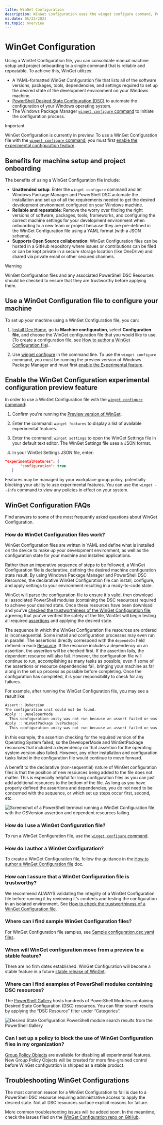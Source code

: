 ```yaml
---
title: WinGet Configuration
description: WinGet Configuration uses the winget configure command, PowerShell, and a YAML-formatted configuration file listing all of the software versions, packages, tools, and settings required to achieve the set up the desired state of the development environment on your Windows machine. Minimizing manual project setup and onboarding to a single command that is reliable and repeatable. 
ms.date: 05/23/2023
ms.topic: overview
---
```


# WinGet Configuration

Using a WinGet Configuration file, you can consolidate manual machine setup and project onboarding to a single command that is reliable and repeatable. To achieve this, WinGet utilizes:

- A YAML-formatted WinGet Configuration file that lists all of the software versions, packages, tools, dependencies, and settings required to set up the desired state of the development environment on your Windows machine.
- [PowerShell Desired State Configuration (DSC)](/powershell/dsc/overview) to automate the configuration of your Windows operating system.
- The Windows Package Manager [`winget configure` command](../winget/configure.md) to initiate the configuration process.

> [!IMPORTANT]
> WinGet Configuration is currently in preview. To use a WinGet Configuration file with the [`winget configure` command](../winget/configure.md), you must first [enable the experimental configuration feature](#enable-the-winget-configuration-experimental-configuration-preview-feature).

## Benefits for machine setup and project onboarding

The benefits of using a WinGet Configuration file include:

- **Unattended setup**: Enter the `winget configure` command and let Windows Package Manager and PowerShell DSC automate the installation and set up of all the requirements needed to get the desired development environment configured on your Windows machine.
- **Reliable and repeatable**: Remove the worry over finding the right versions of software, packages, tools, frameworks, and configuring the correct machine settings for your development environment when onboarding to a new team or project because they are pre-defined in the WinGet Configuration file using a YAML format (with a JSON schema).
- **Supports Open Source collaboration**: WinGet Configuration files can be hosted in a GitHub repository where issues or contributions can be filed or can be kept private in a secure storage location (like OneDrive) and shared via private email or other secured channels.

> [!WARNING]
> WinGet Configuration files and any associated PowerShell DSC Resources should be checked to ensure that they are trustworthy before applying them.

## Use a WinGet Configuration file to configure your machine

To set up your machine using a WinGet Configuration file, you can:

1. [Install Dev Home](../../dev-home/index.md), go to **Machine configuration**, select **Configuration file**, and choose the WinGet configuration file that you would like to use. (To create a configuration file, see [How to author a WinGet Configuration file](create.md)).

2. Use [winget configure](../winget/configure.md) in the command line. To use the `winget configure` command, you must be running the preview version of Windows Package Manager and must first [enable the Experimental feature](#enable-the-winget-configuration-experimental-configuration-preview-feature).

## Enable the WinGet Configuration experimental configuration preview feature

In order to use a WinGet Configuration file with the [`winget configure` command](../winget/configure.md):

1. Confirm you're running the [Preview version of WinGet](../winget/index.md#install-winget-preview-version-developers-only).

2. Enter the command: `winget features` to display a list of available experimental features.

3. Enter the command: `winget settings` to open the WinGet Settings file in your default text editor. The WinGet Settings file uses a JSON format.

4. In your WinGet Settings JSON file, enter:

```json
"experimentalFeatures": {
       "configuration": true
   }
```

Features may be managed by your workplace group policy, potentially blocking your ability to use experimental features. You can use the `winget --info` command to view any policies in effect on your system.

## WinGet Configuration FAQs

Find answers to some of the most frequently asked questions about WinGet Configuration.

### How do WinGet Configuration files work?

WinGet Configuration files are written in YAML and define what is installed on the device to make up your development environment, as well as the configuration state for your machine and installed applications.

Rather than an imperative sequence of steps to be followed, a WinGet Configuration file is declarative, defining the desired machine configuration state result. By using Windows Package Manager and PowerShell DSC Resources, the declarative WinGet Configuration file can install, configure, and apply settings to your environment resulting in a ready-to-code state.

WinGet will parse the configuration file to ensure it's valid, then download all associated PowerShell modules (containing the DSC resources) required to achieve your desired state. Once these resources have been download and you've [checked the trustworthiness of the WinGet Configuration file](check.md), agreeing that you've verified the safety of the file, WinGet will begin testing all required [assertions](./create.md#assertions-section) and applying the desired state.

The sequence in which the WinGet Configuration file resources are ordered is inconsequential. Some install and configuration processes may even run in parallel. The assertions directly correspond with the `dependsOn` field defined in each [Resource](create.md#resources-section). If the resource includes a dependency on an assertion, the assertion will be checked first. If the assertion fails, the dependent resource will also fail. However, the configuration file will continue to run, accomplishing as many tasks as possible, even if some of the assertions or resource dependencies fail, bringing your machine as far along in the set up process as possible before completing. Once the configuration has completed, it is your responsibility to check for any failures.

For example, after running the WinGet Configuration file, you may see a result like:

```powershell
Assert:: OsVersion
The configuration unit could not be found.
Apply :: DeveloperMode
  This configuration unity was not run because an assert failed or was false.
Apply :: WinGetPackage [vsPackage]
  This configuration unity was not run because an assert failed or was false.
```

In this example, the assertion checking for the required version of the Operating System failed, so the DeveloperMode and WinGetPackage resources that included a dependency on that assertion for the operating system version also failed. However, any other installation and configuration tasks listed in the configuration file would continue to move forward.

A benefit to the declarative (non-sequential) nature of WinGet configuration files is that the position of new resources being added to the file does not matter. This is especially helpful for long configuration files as you can just add additional resources to the bottom of the file. As long as you have properly defined the assertions and dependencies, you do not need to be concerned with the sequence, or which set up steps occur first, second, etc.

![Screenshot of a PowerShell terminal running a WinGet Configuration file with the OSVersion assertion and dependent resources failing.](../../images/winget-configuration-results.png)

### How do I use a WinGet Configuration file?

To run a WinGet Configuration file, use the [`winget configure` command](../winget/configure.md).

### How do I author a WinGet Configuration?

To create a WinGet Configuration file, follow the guidance in the [How to author a WinGet Configuration file](create.md) doc.

### How can I assure that a WinGet Configuration file is trustworthy?

We recommend ALWAYS validating the integrity of a WinGet Configuration file before running it by reviewing it's contents and testing the configuration in an isolated environment. See [How to check the trustworthiness of a WinGet Configuration file](check.md).

### Where can I find sample WinGet Configuration files?

For WinGet Configuration file samples, see [Sample configuration.dsc.yaml files](https://gist.github.com/denelon/dc646f538b4ffd6993878cf545c7918f).

### When will WinGet configuration move from a preview to a stable feature?

There are no firm dates established. WinGet Configuration will become a stable feature in a future [stable release of WinGet](https://github.com/microsoft/winget-cli/releases).

### Where can I find examples of PowerShell modules containing DSC resources?

The [PowerShell Gallery](https://www.powershellgallery.com/packages) hosts hundreds of PowerShell Modules containing Desired State Configuration (DSC) resources. You can filter search results by applying the “DSC Resource” filter under “Categories”.

![Desired State Configuration PowerShell module search results from the PowerShell Gallery](../../images/winget-config-powershellgallery-dsc-examples.png)

### Can I set up a policy to block the use of WinGet Configuration files in my organization?

[Group Policy Objects](/microsoft-365/compliance/device-onboarding-gp) are available for disabling all experimental features. New Group Policy Objects will be created for more fine-grained control before WinGet configuration is shipped as a stable product.

## Troubleshooting WinGet Configurations

The most common reason for a WinGet Configuration to fail is due to a PowerShell DSC resource requiring administrative access to apply the desired state. Not all DSC resources surface explicit reasons for failure.

More common troubleshooting issues will be added soon. In the meantime, check the issues filed on the [WinGet Configuration repo on GitHub](https://github.com/Microsoft/winget-dsc).
